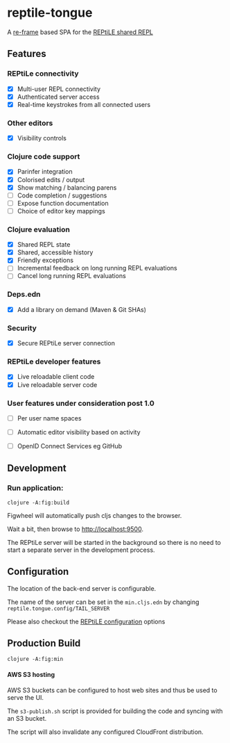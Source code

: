 # reptile-tongue

A [re-frame](https://github.com/Day8/re-frame) based SPA for the [REPtiLE shared REPL](https://github.com/raymcdermott/reptile-tail)

## Features

### REPtiLe connectivity
- [X] Multi-user REPL connectivity
- [X] Authenticated server access
- [X] Real-time keystrokes from all connected users

### Other editors
- [X] Visibility controls

### Clojure code support
- [X] Parinfer integration
- [X] Colorised edits / output
- [X] Show matching / balancing parens
- [ ] Code completion / suggestions 
- [ ] Expose function documentation
- [ ] Choice of editor key mappings

### Clojure evaluation
- [X] Shared REPL state
- [X] Shared, accessible history
- [X] Friendly exceptions 
- [ ] Incremental feedback on long running REPL evaluations
- [ ] Cancel long running REPL evaluations

### Deps.edn
- [X] Add a library on demand (Maven & Git SHAs)

### Security
- [X] Secure REPtiLe server connection

### REPtiLe developer features
- [X] Live reloadable client code
- [X] Live reloadable server code

### User features under consideration post 1.0
- [ ] Per user name spaces
- [ ] Automatic editor visibility based on activity
- [ ] OpenID Connect Services eg GitHub


## Development

### Run application:

```
clojure -A:fig:build
```

Figwheel will automatically push cljs changes to the browser.

Wait a bit, then browse to [http://localhost:9500](http://localhost:9500).

The REPtiLe server will be started in the background so there is no need to start a separate server in the development process.

## Configuration

The location of the back-end server is configurable.

The name of the server can be set in the `min.cljs.edn` by changing `reptile.tongue.config/TAIL_SERVER`

Please also checkout the [REPtiLE configuration](https://github.com/raymcdermott/reptile-tail) options

## Production Build

```
clojure -A:fig:min
```

#### AWS S3 hosting

AWS S3 buckets can be configured to host web sites and thus be used to serve the UI.

The `s3-publish.sh` script is provided for building the code and syncing with an S3 bucket. 

The script will also invalidate any configured CloudFront distribution.
